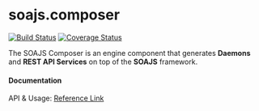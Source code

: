 # soajs.composer
[![Build Status](https://travis-ci.org/soajs/soajs.composer.svg?branch=master)](https://travis-ci.org/soajs/soajs.composer)
[![Coverage Status](https://coveralls.io/repos/soajs/soajs.composer/badge.png)](https://coveralls.io/r/soajs/soajs.composer)

The SOAJS Composer is an engine component that generates **Daemons** and **REST API Services** on top of the **SOAJS** framework.

#### Documentation
API & Usage: [Reference Link](https://soajsorg.atlassian.net/wiki/spaces/COMP)

